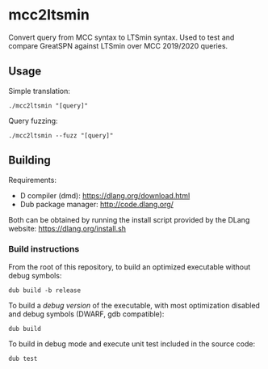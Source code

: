 # mcc2ltsmin

Convert query from MCC syntax to LTSmin syntax. Used to test and compare GreatSPN against LTSmin over MCC 2019/2020 queries.

## Usage

Simple translation:

```
./mcc2ltsmin "[query]"
```

Query fuzzing:
```
./mcc2ltsmin --fuzz "[query]"
```

## Building

Requirements:

- D compiler (dmd): https://dlang.org/download.html
- Dub package manager: http://code.dlang.org/

Both can be obtained by running the install script provided by the DLang website: https://dlang.org/install.sh

### Build instructions

From the root of this repository, to build an optimized executable without debug symbols:
```
dub build -b release
```

To build a *debug version* of the executable, with most optimization disabled and debug symbols (DWARF, gdb compatible):
```
dub build
```

To build in debug mode and execute unit test included in the source code:
```
dub test
```